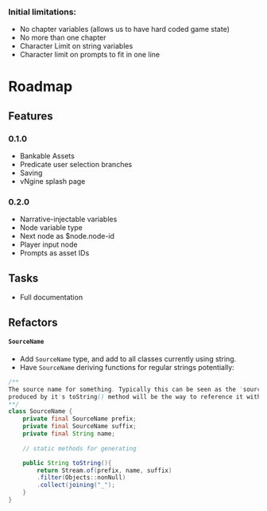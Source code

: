 ### Initial limitations:
- No chapter variables (allows us to have hard coded game state)
- No more than one chapter
- Character Limit on string variables
- Character limit on prompts to fit in one line


# Roadmap

## Features
### 0.1.0
- Bankable Assets
- Predicate user selection branches
- Saving
- vNgine splash page
### 0.2.0
- Narrative-injectable variables
- Node variable type
- Next node as $node.node-id
- Player input node
- Prompts as asset IDs

## Tasks
- Full documentation 
## Refactors
#### `SourceName`
- Add `SourceName` type, and add to all classes currently using string.
- Have `SourceName` deriving functions for regular strings
potentially:
```java
/**
The source name for something. Typically this can be seen as the 'source of truth' name, and whatever is 
produced by it's toString() method will be the way to reference it within C code.
**/
class SourceName {
    private final SourceName prefix;
    private final SourceName suffix;
    private final String name;
    
    // static methods for generating

    public String toString(){
        return Stream.of(prefix, name, suffix)
        .filter(Objects::nonNull)
        .collect(joining("_");
    }
}
```

